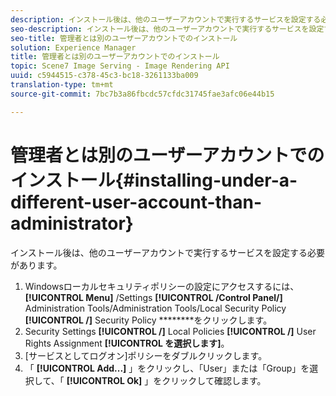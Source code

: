 ```yaml
---
description: インストール後は、他のユーザーアカウントで実行するサービスを設定する必要があります。
seo-description: インストール後は、他のユーザーアカウントで実行するサービスを設定する必要があります。
seo-title: 管理者とは別のユーザーアカウントでのインストール
solution: Experience Manager
title: 管理者とは別のユーザーアカウントでのインストール
topic: Scene7 Image Serving - Image Rendering API
uuid: c5944515-c378-45c3-bc18-3261133ba009
translation-type: tm+mt
source-git-commit: 7bc7b3a86fbcdc57cfdc31745fae3afc06e44b15

---
```



# 管理者とは別のユーザーアカウントでのインストール{#installing-under-a-different-user-account-than-administrator}

インストール後は、他のユーザーアカウントで実行するサービスを設定する必要があります。

1. Windowsローカルセキュリティポリシーの設定にアクセスするには、 **[!UICONTROL Menu]** /Settings **[!UICONTROL /Control Panel/]** Administration Tools/Administration Tools/Local Security Policy **[!UICONTROL /]** Security Policy ********&#x200B;をクリックします。
1. Security Settings **[!UICONTROL /]** Local Policies **[!UICONTROL /]** User Rights Assignment **[!UICONTROL を選択します]**。
1. [サービスとしてログオン]ポリシーをダブルクリックします。
1. 「 **[!UICONTROL Add...]** 」をクリックし、「User」または「Group」を選択して、「 **[!UICONTROL Ok]** 」をクリックして確認します。
